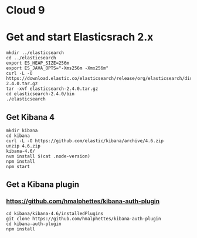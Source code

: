 # Cloud 9

# Get and start Elasticsrach 2.x

```
mkdir ../elasticsearch
cd ../elasticsearch
export ES_HEAP_SIZE=256m
export ES_JAVA_OPTS="-Xms256m -Xmx256m"
curl -L -O https://download.elastic.co/elasticsearch/release/org/elasticsearch/distribution/tar/elasticsearch/2.4.0/elasticsearch-2.4.0.tar.gz
tar -xvf elasticsearch-2.4.0.tar.gz
cd elasticsearch-2.4.0/bin
./elasticsearch
```

## Get Kibana 4

```
mkdir kibana
cd kibana
curl -L -O https://github.com/elastic/kibana/archive/4.6.zip
unzip 4.6.zip 
kibana-4.6/
nvm install $(cat .node-version)
npm install
npm start
```

## Get a Kibana plugin
### https://github.com/hmalphettes/kibana-auth-plugin

````
cd kibana/kibana-4.6/installedPlugins
git clone https://github.com/hmalphettes/kibana-auth-plugin
cd kibana-auth-plugin
npm install

````
